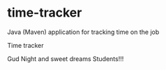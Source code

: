 # time-tracker
Java (Maven) application for tracking time on the job

Time tracker

Gud Night and sweet dreams Students!!!

